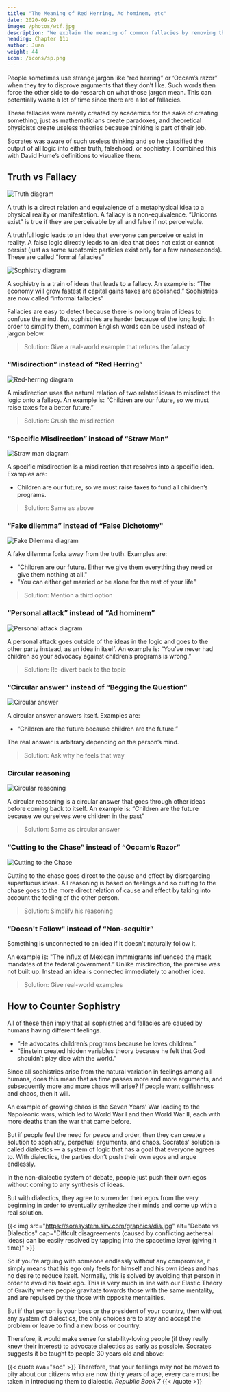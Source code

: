 ```yaml
---
title: "The Meaning of Red Herring, Ad hominem, etc"
date: 2020-09-29
image: /photos/wtf.jpg
description: "We explain the meaning of common fallacies by removing the jargon"
heading: Chapter 11b
author: Juan
weight: 44
icon: /icons/sp.png
---
```



People sometimes use strange jargon like “red herring” or ‘Occam’s razor” when they try to disprove arguments that they don’t like. Such words then force the other side to do research on what those jargon mean. This can potentially waste a lot of time since there are a lot of fallacies. 

These fallacies were merely created by academics for the sake of creating something, just as mathematicians create paradoxes, and theoretical physicists create useless theories because thinking is part of their job.

Socrates was aware of such useless thinking and so he classified the output of all logic into either truth, falsehood, or sophistry. I combined this with David Hume’s definitions to visualize them.


## Truth vs Fallacy

![Truth diagram](/graphics/truth.jpg)
<!-- ![](https://sorasystem.sirv.com/graphics/f-truth.jpg) -->

<!-- https://sorasystem.sirv.com/graphics/f-actualmisdirection.jpg
https://sorasystem.sirv.com/graphics/f-attack.jpg
https://sorasystem.sirv.com/graphics/f-circ.jpg
https://sorasystem.sirv.com/graphics/f-circr.jpg
https://sorasystem.sirv.com/graphics/f-cut.jpg -->

A truth is a direct relation and equivalence of a metaphysical idea to a physical reality or manifestation. A fallacy is a non-equivalence. “Unicorns exist” is true if they are perceivable by all and false if not perceivable.

A truthful logic leads to an idea that everyone can perceive or exist in reality. A false logic directly leads to an idea that does not exist or cannot persist (just as some subatomic particles exist only for a few nanoseconds). These are called “formal fallacies”

![Sophistry diagram](/graphics/logic/sophistry.jpg)

A sophistry is a train of ideas that leads to a fallacy. An example is: “The economy will grow fastest if capital gains taxes are abolished.” Sophistries are now called “informal fallacies”

Fallacies are easy to detect because there is no long train of ideas to confuse the mind. But sophistries are harder because of the long logic. In order to simplify them, common English words can be used instead of jargon below.

> Solution: Give a real-world example that refutes the fallacy


### “Misdirection” instead of “Red Herring”

![Red-herring diagram](/graphics/misdirection.jpg)

A misdirection uses the natural relation of two related ideas to misdirect the logic onto a fallacy. An example is: “Children are our future, so we must raise taxes for a better future.”

> Solution: Crush the misdirection


### “Specific Misdirection” instead of “Straw Man”

![Straw man diagram](https://sorasystem.sirv.com/graphics/f-actualmisdirection.jpg)

A specific misdirection is a misdirection that resolves into a specific idea. Examples are: 
- Children are our future, so we must raise taxes to fund all children’s programs.

> Solution: Same as above


### “Fake dilemma” instead of “False Dichotomy"

![Fake Dilemma diagram](/graphics/dilemma.jpg)

A fake dilemma forks away from the truth. Examples are: 
- "Children are our future. Either we give them everything they need or give them nothing at all." 
- "You can either get married or be alone for the rest of your life"

<!-- tu quoque --> 

> Solution: Mention a third option


### “Personal attack” instead of “Ad hominem”

![Personal attack diagram](https://sorasystem.sirv.com/graphics/f-attack.jpg)

A personal attack goes outside of the ideas in the logic and goes to the other party instead, as an idea in itself. An example is: “You’ve never had children so your advocacy against children’s programs is wrong.”

> Solution: Re-divert back to the topic


### “Circular answer” instead of “Begging the Question”

![Circular answer](https://sorasystem.sirv.com/graphics/f-circ.jpg)

A circular answer answers itself. Examples are: 
- “Children are the future because children are the future.” 

The real answer is arbitrary depending on the person’s mind.

> Solution: Ask why he feels that way


### Circular reasoning

![Circular reasoning](https://sorasystem.sirv.com/graphics/f-circr.jpg)

A circular reasoning is a circular answer that goes through other ideas before coming back to itself. An example is: “Children are the future because we ourselves were children in the past”

> Solution: Same as circular answer


### “Cutting to the Chase” instead of “Occam’s Razor”

![Cutting to the Chase](https://sorasystem.sirv.com/graphics/f-cut.jpg)

Cutting to the chase goes direct to the cause and effect by disregarding superfluous ideas. All reasoning is based on feelings and so cutting to the chase goes to the more direct relation of cause and effect by taking into account the feeling of the other person.

> Solution: Simplify his reasoning


### “Doesn't Follow" instead of “Non-sequitir”

Something is unconnected to an idea if it doesn't naturally follow it. 

An example is: "The influx of Mexican immmigrants influenced the mask mandates of the federal government.“ Unlike misdirection, the premise was not built up. Instead an idea is connected immediately to another idea.

> Solution: Give real-world examples


## How to Counter Sophistry

All of these then imply that all sophistries and fallacies are caused by humans having different feelings.
- “He advocates children’s programs because he loves children.”
- “Einstein created hidden variables theory because he felt that God shouldn’t play dice with the world.”

Since all sophistries arise from the natural variation in feelings among all humans, does this mean that as time passes more and more arguments, and subsequently more and more chaos will arise? If people want selfishness and chaos, then it will. 

An example of growing chaos is the Seven Years’ War leading to the Napoleonic wars, which led to World War I and then World War II, each with more deaths than the war that came before.

But if people feel the need for peace and order, then they can create a solution to sophistry, perpetual arguments, and chaos. Socrates' solution is called dialectics — a system of logic that has a goal that everyone agrees to. With dialectics, the parties don’t push their own egos and argue endlessly. 

In the non-dialectic system of debate, people just push their own egos without coming to any synthesis of ideas. 

But with dialectics, they agree to surrender their egos from the very beginning in order to eventually synhesize their minds and come up with a real solution.

{{< img src="https://sorasystem.sirv.com/graphics/dia.jpg" alt="Debate vs Dialectics" cap="Diffcult disagreements (caused by conflicting aethereal ideas) can be easily resolved by tapping into the spacetime layer (giving it time)" >}}



So if you’re arguing with someone endlessly without any compromise, it simply means that his ego only feels for himself and his own ideas and has no desire to reduce itself. Normally, this is solved by avoiding that person in order to avoid his toxic ego. This is very much in line with our Elastic Theory of Gravity where people gravitate towards those with the same mentality, and are repulsed by the those with opposite mentalities. 

But if that person is your boss or the president of your country, then without any system of dialectics, the only choices are to stay and accept the problem or leave to find a new boss or country. 

Therefore, it would make sense for stability-loving people (if they really knew their interest) to advocate dialectics as early as possible. Socrates suggests it be taught to people 30 years old and above:


{{< quote ava="soc" >}}
Therefore, that your feelings may not be moved to pity about our citizens who are now thirty years of age, every care must be taken in introducing them to dialectic. 
<cite>Republic Book 7</cite>
{{< /quote >}}

